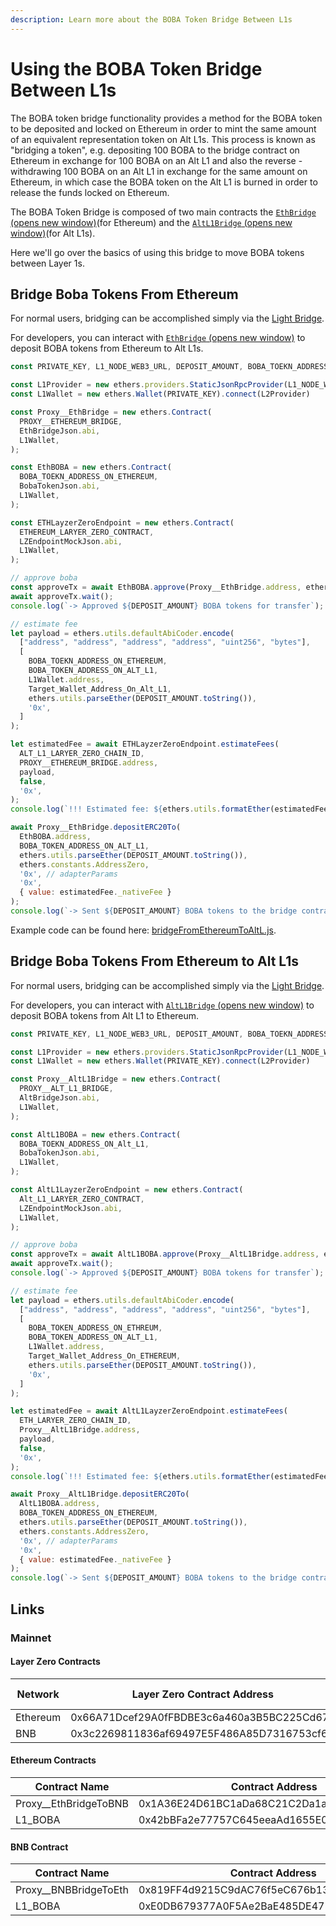 ```yaml
---
description: Learn more about the BOBA Token Bridge Between L1s
---
```


# Using the BOBA Token Bridge Between L1s

The BOBA token bridge functionality provides a method for the BOBA token to be deposited and locked on Ethereum in order to mint the same amount of an equivalent representation token on Alt L1s. This process is known as "bridging a token", e.g. depositing 100 BOBA to the bridge contract on Ethereum in exchange for 100 BOBA on an Alt L1 and also the reverse - withdrawing 100 BOBA on an Alt L1 in exchange for the same amount on Ethereum, in which case the BOBA token on the Alt L1 is burned in order to release the funds locked on Ethereum.

The BOBA Token Bridge is composed of two main contracts the [`EthBridge` (opens new window)](https://github.com/bobanetwork/boba\_legacy/blob/develop/packages/boba/contracts/contracts/lzTokenBridge/EthBridge.sol)(for Ethereum) and the [`AltL1Bridge` (opens new window)](https://github.com/bobanetwork/boba/blob/develop/packages/boba\_legacy/contracts/contracts/lzTokenBridge/AltL1Bridge.sol)(for Alt L1s).

Here we'll go over the basics of using this bridge to move BOBA tokens between Layer 1s.

## Bridge Boba Tokens From Ethereum

For normal users, bridging can be accomplished simply via the [Light Bridge](contents/developer/boba-basics/bridge-basics/light-bridge.md).

For developers, you can interact with [`EthBridge` (opens new window)](https://github.com/bobanetwork/boba\_legacy/blob/develop/packages/boba/contracts/contracts/lzTokenBridge/EthBridge.sol) to deposit BOBA tokens from Ethereum to Alt L1s.

```javascript
const PRIVATE_KEY, L1_NODE_WEB3_URL, DEPOSIT_AMOUNT, BOBA_TOEKN_ADDRESS_ON_ETHEREUM, BOBA_TOKEN_ADDRESS_ON_ALT_L1, ALT_L1_LARYER_ZERO_CHAIN_ID, ETHEREUM_LARYER_ZERO_CONTRACT, PROXY__ETHEREUM_BRIDGE

const L1Provider = new ethers.providers.StaticJsonRpcProvider(L1_NODE_WEB3_URL)
const L1Wallet = new ethers.Wallet(PRIVATE_KEY).connect(L2Provider)

const Proxy__EthBridge = new ethers.Contract(
  PROXY__ETHEREUM_BRIDGE,
  EthBridgeJson.abi,
  L1Wallet,
);

const EthBOBA = new ethers.Contract(
  BOBA_TOEKN_ADDRESS_ON_ETHEREUM,
  BobaTokenJson.abi,
  L1Wallet,
);

const ETHLayzerZeroEndpoint = new ethers.Contract(
  ETHEREUM_LARYER_ZERO_CONTRACT,
  LZEndpointMockJson.abi,
  L1Wallet,
);

// approve boba
const approveTx = await EthBOBA.approve(Proxy__EthBridge.address, ethers.utils.parseEther(DEPOSIT_AMOUNT));
await approveTx.wait();
console.log(`-> Approved ${DEPOSIT_AMOUNT} BOBA tokens for transfer`);

// estimate fee
let payload = ethers.utils.defaultAbiCoder.encode(
  ["address", "address", "address", "address", "uint256", "bytes"],
  [
    BOBA_TOEKN_ADDRESS_ON_ETHEREUM,
    BOBA_TOKEN_ADDRESS_ON_ALT_L1,
    L1Wallet.address,
    Target_Wallet_Address_On_Alt_L1,
    ethers.utils.parseEther(DEPOSIT_AMOUNT.toString()),
    '0x',
  ]
);

let estimatedFee = await ETHLayzerZeroEndpoint.estimateFees(
  ALT_L1_LARYER_ZERO_CHAIN_ID,
  PROXY__ETHEREUM_BRIDGE.address,
  payload,
  false,
  '0x',
);
console.log(`!!! Estimated fee: ${ethers.utils.formatEther(estimatedFee._nativeFee)}!!!`);

await Proxy__EthBridge.depositERC20To(
  EthBOBA.address,
  BOBA_TOKEN_ADDRESS_ON_ALT_L1,
  ethers.utils.parseEther(DEPOSIT_AMOUNT.toString()),
  ethers.constants.AddressZero,
  '0x', // adapterParams
  '0x',
  { value: estimatedFee._nativeFee }
);
console.log(`-> Sent ${DEPOSIT_AMOUNT} BOBA tokens to the bridge contract....`);
```

Example code can be found here: [bridgeFromEthereumToAltL.js](https://github.com/bobanetwork/boba-cross-chain-bridges/blob/main/scripts/bridgeFromEthereumToAltL1.js).

## Bridge Boba Tokens From Ethereum to Alt L1s

For normal users, bridging can be accomplished simply via the [Light Bridge](contents/developer/boba-basics/bridge-basics/light-bridge.md).

For developers, you can interact with [`AltL1Bridge` (opens new window)](https://github.com/bobanetwork/boba\_legacy/blob/develop/packages/boba/contracts/contracts/lzTokenBridge/AltL1Bridge.sol) to deposit BOBA tokens from Alt L1 to Ethereum.

```javascript
const PRIVATE_KEY, L1_NODE_WEB3_URL, DEPOSIT_AMOUNT, BOBA_TOEKN_ADDRESS_ON_ETHEREUM, BOBA_TOKEN_ADDRESS_ON_ALT_L1, ETH_LARYER_ZERO_CHAIN_ID, Alt_L1_LARYER_ZERO_CONTRACT, PROXY__ALT_L1_BRIDGE

const L1Provider = new ethers.providers.StaticJsonRpcProvider(L1_NODE_WEB3_URL)
const L1Wallet = new ethers.Wallet(PRIVATE_KEY).connect(L2Provider)

const Proxy__AltL1Bridge = new ethers.Contract(
  PROXY__ALT_L1_BRIDGE,
  AltBridgeJson.abi,
  L1Wallet,
);

const AltL1BOBA = new ethers.Contract(
  BOBA_TOEKN_ADDRESS_ON_Alt_L1,
  BobaTokenJson.abi,
  L1Wallet,
);

const AltL1LayzerZeroEndpoint = new ethers.Contract(
  Alt_L1_LARYER_ZERO_CONTRACT,
  LZEndpointMockJson.abi,
  L1Wallet,
);

// approve boba
const approveTx = await AltL1BOBA.approve(Proxy__AltL1Bridge.address, ethers.utils.parseEther(DEPOSIT_AMOUNT));
await approveTx.wait();
console.log(`-> Approved ${DEPOSIT_AMOUNT} BOBA tokens for transfer`);

// estimate fee
let payload = ethers.utils.defaultAbiCoder.encode(
  ["address", "address", "address", "address", "uint256", "bytes"],
  [
    BOBA_TOKEN_ADDRESS_ON_ETHREUM,
    BOBA_TOKEN_ADDRESS_ON_ALT_L1,
    L1Wallet.address,
    Target_Wallet_Address_On_ETHEREUM,
    ethers.utils.parseEther(DEPOSIT_AMOUNT.toString()),
    '0x',
  ]
);

let estimatedFee = await AltL1LayzerZeroEndpoint.estimateFees(
  ETH_LARYER_ZERO_CHAIN_ID,
  Proxy__AltL1Bridge.address,
  payload,
  false,
  '0x',
);
console.log(`!!! Estimated fee: ${ethers.utils.formatEther(estimatedFee._nativeFee)}!!!`);

await Proxy__AltL1Bridge.depositERC20To(
  AltL1BOBA.address,
  BOBA_TOKEN_ADDRESS_ON_ETHEREUM,
  ethers.utils.parseEther(DEPOSIT_AMOUNT.toString()),
  ethers.constants.AddressZero,
  '0x', // adapterParams
  '0x',
  { value: estimatedFee._nativeFee }
);
console.log(`-> Sent ${DEPOSIT_AMOUNT} BOBA tokens to the bridge contract....`);
```

## Links

### Mainnet

#### Layer Zero Contracts

| Network  | Layer Zero Contract Address                | Chain ID |
| -------- | ------------------------------------------ | -------- |
| Ethereum | 0x66A71Dcef29A0fFBDBE3c6a460a3B5BC225Cd675 | 101      |
| BNB      | 0x3c2269811836af69497E5F486A85D7316753cf62 | 102      |

#### Ethereum Contracts

| Contract Name                 | Contract Address                           |
| ----------------------------- | ------------------------------------------ |
| Proxy\_\_EthBridgeToBNB       | 0x1A36E24D61BC1aDa68C21C2Da1aD53EaB8E03e55 |
| L1\_BOBA                      | 0x42bBFa2e77757C645eeaAd1655E0911a7553Efbc |

#### BNB Contract

| Contract Name           | Contract Address                           |
| ----------------------- | ------------------------------------------ |
| Proxy\_\_BNBBridgeToEth | 0x819FF4d9215C9dAC76f5eC676b1355973157eBBa |
| L1\_BOBA                | 0xE0DB679377A0F5Ae2BaE485DE475c9e1d8A4607D |
